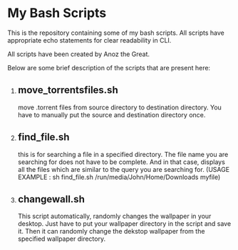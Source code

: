 # My Bash Scripts
This is the repository containing some of my bash scripts.
All scripts have appropriate echo statements for clear readability in CLI.

All scripts have been created by Anoz the Great.

Below are some brief description of the scripts that are present here:

1. ## move_torrentsfiles.sh
   move .torrent files from source directory to destination directory. You have to manually put the source and destination directory once.
3. ## find_file.sh
   this is for searching a file in a specified directory. The file name you are searching for does not have to be complete. And in that case, displays all the files                    which are similar to the query you are searching for. 
                  (USAGE EXAMPLE : sh find_file.sh /run/media/John/Home/Downloads myfile)
3. ## changewall.sh
   This script automatically, randomly changes the wallpaper in your desktop. Just have to put your wallpaper directory in the script and save it. Then it can randomly change the      dekstop wallpaper from the specified wallpaper directory.
